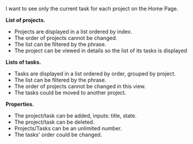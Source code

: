 I want to see only the current task for each project on the Home Page.

**List of projects.**
* Projects are displayed in a list ordered by index.
* The order of projects cannot be changed.
* The list can be filtered by the phrase.
* The project can be viewed in details so the list of its tasks is displayed

**Lists of tasks.**
* Tasks are displayed in a list ordered by order, grouped by project.
* The list can be filtered by the phrase.
* The order of projects cannot be changed in this view.
* The tasks could be moved to another project.

**Properties.**
* The project/task can be added, inputs: title, state.
* The project/task can be deleted.
* Projects/Tasks can be an unlimited number.
* The tasks' order could be changed.
